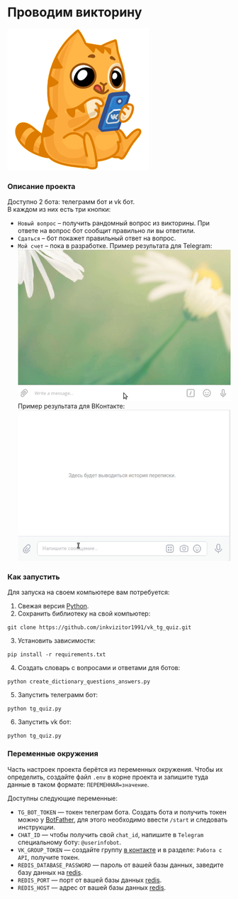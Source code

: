 # Проводим викторину
![Image alt](gifs/img.png)
### Описание проекта
Доступно 2 бота: телеграмм бот и vk бот.  \
В каждом из них есть три кнопки:
- `Новый вопрос` – получить рандомный вопрос из викторины. При ответе на вопрос бот сообщит правильно ли вы ответили.
- `Сдаться` – бот покажет правильный ответ на вопрос.
- `Мой счет` – пока в разработке.
Пример результата для Telegram: \
![alt text](gifs/img_1.png) \
Пример результата для ВКонтакте: \
![alt text](gifs/img_2.png)
### Как запустить
Для запуска на своем компьютере вам потребуется:

1. Свежая версия [Python](https://www.python.org).
2. Сохранить библиотеку на свой компьютер:
```
git clone https://github.com/inkvizitor1991/vk_tg_quiz.git
``` 
3. Установить зависимости:
```
pip install -r requirements.txt
``` 
4. Создать словарь с вопросами и ответами для ботов:
```
python create_dictionary_questions_answers.py
```
5. Запустить телеграмм бот:
```
python tg_quiz.py
``` 
6. Запустить vk бот:
```
python tg_quiz.py
```
### Переменные окружения

Часть настроек проекта берётся из переменных окружения. Чтобы их определить, создайте файл `.env` в корне проекта и запишите туда данные в таком формате: `ПЕРЕМЕННАЯ=значение`.

Доступны следующие переменные:
- `TG_BOT_TOKEN` — токен телеграм бота. Создать бота и получить токен можно у [BotFather](https://telegram.me/BotFather), для этого необходимо ввести `/start` и следовать инструкции.
- `CHAT_ID` — чтобы получить свой `chat_id`, напишите в `Telegram` специальному боту: `@userinfobot`.
- `VK_GROUP_TOKEN` — создайте группу [в контакте](https://vk.com/groups) и в разделе: `Работа с API`, получите токен.
- `REDIS_DATABASE_PASSWORD` — пароль от вашей базы данных, заведите базу данных на [redis](https://redis.com/).
- `REDIS_PORT` — порт от вашей базы данных [redis](https://redis.com/).
- `REDIS_HOST` — адрес от вашей базы данных [redis](https://redis.com/).